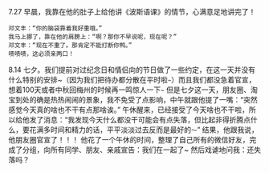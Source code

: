7.27 早晨，我靠在他的肚子上给他讲《波斯语课》的情节，心满意足地讲完了！

```
邓文丰：“你的脑袋靠着我好重哦。”
我马上挪了，靠在他的肩膀上：“啊？那你不早说呢，现在呢？”
邓文丰：“现在不重了。那肯定不能打断你鸭。”
啧啧啧，这必须亲两口！
```

8.14 七夕。我们提前对过纪念日和情侣向的节日做了一些约定，在这一天并没有什么特别的安排~（因为我们把待办都分散在平时啦`~`）而且我们都没急着官宣，想着100天或者中秋回梅州的时候再一鸣惊人一下`~`
但是七夕这一天，朋友圈、淘宝到处的确是热热闹闹的景象，我不免受了点影响，中午就跟他提了一嘴：“突然感觉今天真的啥也不干有点那啥诶。”
午休醒来，已经接受了今天啥也不干啦，所以给他发了消息：“我发现今天什么都没干可能会有点失落，但比起非得折腾点什么，要花满多时间和精力的话，平平淡淡过去反而是最好的`～`”
结果，他跟我说，他朋友圈官宣了！！！
他花了一个午休的时间，整理了自己所有的微信好友，完成了分组，向所有同学、朋友、亲戚宣告：我们在一起了~
然后戏谑地问我：还失落吗？
